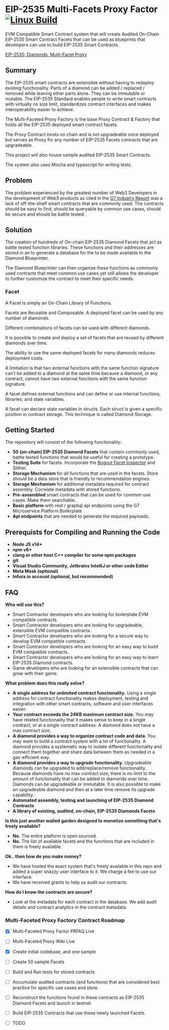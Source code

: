 # EIP-2535 Multi-Facets Proxy Factor [![Linux Build](https://github.com/G7DAO/multi-faceted-proxy-factory/actions/workflows/Linux-npx-hardhat-test.yml/badge.svg)](https://github.com/G7DAO/multi-faceted-proxy-factory/actions/workflows/Linux-npx-hardhat-test.yml)

EVM Compatible Smart Contract system that will create Audited On-Chain EIP-2535 
Smart Contract Facets that can be used as blueprints that developers can use to build EIP-2535 Smart Contracts.  

[EIP-2535: Diamonds, Multi-Facet Proxy](https://eips.ethereum.org/EIPS/eip-2535) 

## Summary
The EIP-2535 smart contracts are extensible without having to redeploy existing functionality. 
Parts of a diamond can be added / replaced / removed while leaving other parts alone. 
They can be immutable or mutable. The EIP-2535 Standard enables people to write 
smart contracts with virtually no size limit, standardizes contract interfaces and 
makes interoperability easier to achieve.

The Multi-Faceted Proxy Factory is the base Proxy Contract & Factory that holds all the EIP-2535 deployed 
smart contract facets.

The Proxy Contract exists on chain and is not upgradeable once deployed but serves as Proxy for any number
of EIP-2535 Facets contracts that are upgradeable.

This project will also house sample audited EIP-2535 Smart Contracts.

The system also uses Mocha and typescript for writing tests.

## Problem
The problem experienced by the greatest number of Web3 Developers in the development of Web3 
products as cited in the [G7 Industry Report](#) was a lack of off-the-shelf smart contracts that are 
commonly used. The contracts should be easy to find, should be queryable by 
common use cases, should be secure and should be battle tested. 

## Solution
The creation of hundreds of On-chain EIP-2535 Diamond Facets that act as battle tested function libraries. 
These functions and their addresses are stored in an to generate a database for the to be made available to
the Diamond Blueprinter. 

The Diamond Blueprinter can then organize these functions as commonly used contracts that meet common use
cases yet still allows the developer to further customize the contract to meet their specific 
needs.   

### Facet
A Facet is simply an On-Chain Library of Functions.

Facets are Reusable and Composable. A deployed facet can be used by any number of diamonds.

Different combinations of facets can be used with different diamonds.

It is possible to create and deploy a set of facets that are reused by different diamonds over time.

The ability to use the same deployed facets for many diamonds reduces deployment costs.

A limitation is that two external functions with the same function signature can’t be added to a diamond at
the same time because a diamond, or any contract, cannot have two external functions with the same function 
signature.

A facet defines external functions and can define or use internal functions, libraries, and state variables.

A facet can declare state variables in structs. Each struct is given a specific position in contract storage. 
This technique is called Diamond Storage.


## Getting Started
The repository will consist of the following functionality:
* **50 (on-chain) EIP-2535 Diamond Facets** that contain commonly used, battle tested functions that would 
be useful for creating a prototype.
* **Testing Suite** for facets. Incorporate the [Bugout Facet Inspector](https://github.com/bugout-dev/inspector-facet) and Slither.
* **Storage Mechanism** for all functions that are used in the facets. Store should be a data store that is friendly to
recommendation engines.
* **Storage Mechanism** for additional metadata required for contract assembly. Correlate metadata with 
stored functions.
* **Pre-assembled** smart contracts that can be used for common use cases. Make them searchable.
* **Basic platform** with rest / graphql api endpoints using the G7 Microservice Platform Boilerplate
* **Api endpoints** that are needed to generate the required payloads.

## Prerequists for Compiling and Running the Code
* **Node JS v14+**
* **npm v6+**
* **clang or other host C++ compiler for some npm packages**
* **git**
* **Visual Studio Community, Jetbrains IntelliJ or other code Editor**
* **Meta Mask (optional)**
* **Infura.io account (optional, but recommended)**

## FAQ
**Who will use this?**
* Smart Contractor developers who are looking for boilerplate EVM compatible contracts.
* Smart Contractor developers who are looking for upgradeable, extensible EVM compatible contracts. 
* Smart Contractor developers who are looking for a secure way to develop EVM compatible contracts.
* Smart Contractor developers who are looking for an easy way to build EVM compatible contracts.
* Smart Contractor developers who are looking for an easy way to learn EIP-2535 Diamond contracts.
* Game developers who are looking for an extensible contracts that can grow with their game.
 
**What problem does this really solve?**
* **A single address for unlimited contract functionality.** Using a single address for contract functionality makes deployment, testing and integration with other smart contracts, software and user interfaces easier.
* **Your contract exceeds the 24KB maximum contract size.** You may have related functionality that it makes sense to keep in a single contract, or at a single contract address. A diamond does not have a max contract size.
* **A diamond provides a way to organize contract code and data.** You may want to build a contract system with a lot of functionality. A diamond provides a systematic way to isolate different functionality and connect them together and share data between them as needed in a gas-efficient way.
* **A diamond provides a way to upgrade functionality.** Upgradeable diamonds can be upgraded to add/replace/remove functionality. Because diamonds have no max contract size, there is no limit to the amount of functionality that can be added to diamonds over time. Diamonds can be upgradeable or immutable. It is also possible to make an upgradeable diamond and then at a later time remove its upgrade capability.
* **Automated assembly, testing and launching of EIP-2535 Diamond Contracts**
* **A library of existing, audited, on-chain, EIP-2535 Diamonds Facets**

**Is this just another walled garden designed to monetize something that's freely available?**
* **No.** The entire platform is open sourced. 
* **No.** The list of available facets and the functions that are included in them is freely available.

**Ok.. then how do you make money?**
* We have hosted the exact system that's freely available in this repo and added a super snazzy user interface to it. We charge a fee to use our interface.
* We have received grants to help us audit our contracts. 

**How do I know the contracts are secure?**
* Look at the metadata for each contract in the database. We add audit details and contract analytics in the contract metadata.

### Multi-Faceted Proxy Factory Contract Roadmap

- [x] Multi-Faceted Proxy Factor PRFAQ Live
- [ ] Multi-Faceted Proxy Wiki Live
- [x] Create initial codebase, and one sample 
- [ ] Create 50 sample Facets
- [ ] Build and Run tests for stored contracts
- [ ] Accumulate audited contracts (and functions) that are considered best practice for specific use cases and store. 
- [ ] Reconstruct the functions found in these contracts as EIP-2535 Diamond Facets and launch in testnet
- [ ] Build EIP-2535 Contracts that use these newly launched Facets.
- [ ] TODO

